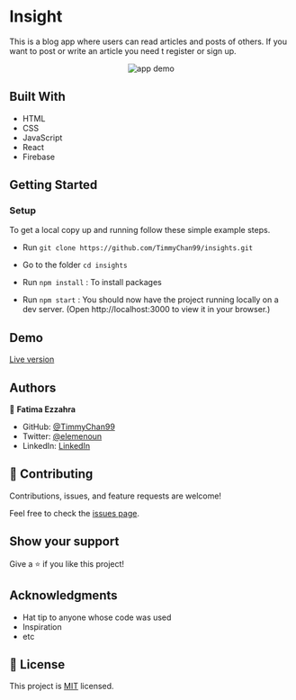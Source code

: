 # Insight
This is a blog app where users can read articles and posts of others. If you want to post or write an article you need t register or sign up.
<p align="center">
<img src="https://user-images.githubusercontent.com/92228303/182718975-e6650cbe-fbc9-4d4a-9f65-899080af793b.gif" alt="app demo" />
</p>

## Built With

- HTML
- CSS
- JavaScript
- React
- Firebase

## Getting Started

### **Setup**
To get a local copy up and running follow these simple example steps.

- Run `git clone https://github.com/TimmyChan99/insights.git`
- Go to the folder `cd insights`

- Run `npm install` : To install packages

- Run `npm start` : You should now have the project running locally on a dev server.
 (Open http://localhost:3000 to view it in your browser.)

## Demo

[Live version](https://timmychan99.github.io/insights/)

## Authors

👤 **Fatima Ezzahra**

- GitHub: [@TimmyChan99](https://github.com/TimmyChan99)
- Twitter: [@elemenoun](https://twitter.com/elemenoun)
- LinkedIn: [LinkedIn](https://www.linkedin.com/in/fatima-ezzahra-elemenoun-020841225/)


## 🤝 Contributing

Contributions, issues, and feature requests are welcome!

Feel free to check the [issues page](../../issues/).

## Show your support

Give a ⭐️ if you like this project!

## Acknowledgments


- Hat tip to anyone whose code was used
- Inspiration
- etc



## 📝 License

This project is [MIT](./MIT.md) licensed.
